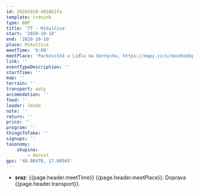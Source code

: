 ```yaml
---
id: 20201010-4010b1fa
template: trenink
type: BBP
title: 'TT - Mikulčice'
start: '2020-10-10'
end: '2020-10-10'
place: Mikulčice
meetTime: '9:00'
meetPlace: 'Parkoviště u Lidlu na Dornychu, https://mapy.cz/s/nocekodopo'
link: ''
eventTypeDescription: ''
startTime: ''
map: ''
terrain: ''
transport: auty
accomodation: ''
food: ''
leader: Jenda
note: ''
return: ''
price: ''
program: ''
thingsToTake: ''
signups: ''
taxonomy:
    skupina:
        - dorost
gps: '48.80478, 17.08565'
---
```


* **sraz**: {{page.header.meetTime}} {{page.header.meetPlace}}. Doprava {{page.header.transport}}.
